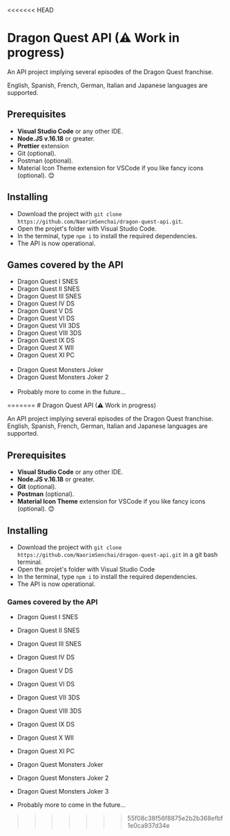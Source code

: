 <<<<<<< HEAD
<h1>Dragon Quest API (⚠ Work in progress)</h1>

<p>An API project implying several episodes of the Dragon Quest franchise.</p>
<p>English, Spanish, French, German, Italian and Japanese languages are supported.</p>

<h2>Prerequisites</h2>

<ul>
  <li><b>Visual Studio Code</b> or any other IDE.</li>
  <li><b>Node.JS v.16.18</b> or greater.</li>
  <li><b>Prettier</b> extension</li>
  <li>Git (optional).</li>
  <li>Postman (optional).</li>
  <li>Material Icon Theme extension for VSCode if you like fancy icons (optional). 😊</li>
</ul>

<h2>Installing</h2>

<ul>
  <li>Download the project with <code>git clone https://github.com/NaorimSenchai/dragon-quest-api.git</code>.</li>
  <li>Open the projet's folder with Visual Studio Code.</li>
  <li>In the terminal, type <code>npm i</code> to install the required dependencies.</li>
  <li>The API is now operational.</li>
</ul>

<h2>Games covered by the API</h2>

<ul>
  <li>Dragon Quest I SNES</li>
  <li>Dragon Quest II SNES</li>
  <li>Dragon Quest III SNES</li>
  <li>Dragon Quest IV DS</li>
  <li>Dragon Quest V DS</li>
  <li>Dragon Quest VI DS</li>
  <li>Dragon Quest VII 3DS</li>
  <li>Dragon Quest VIII 3DS</li>
  <li>Dragon Quest IX DS</li>
  <li>Dragon Quest X WII</li>
  <li>Dragon Quest XI PC</li>
  <br>
  <li>Dragon Quest Monsters Joker</li>
  <li>Dragon Quest Monsters Joker 2</li>
  <br>
  <li>Probably more to come in the future...</li>
</ul>
=======
# Dragon Quest API (⚠ Work in progress)

An API project implying several episodes of the Dragon Quest franchise.
English, Spanish, French, German, Italian and Japanese languages are supported.

## Prerequisites

- <b>Visual Studio Code</b> or any other IDE.
- <b>Node.JS v.16.18</b> or greater.
- <b>Git</b> (optional).
- <b>Postman</b> (optional).
- <b>Material Icon Theme</b> extension for VSCode if you like fancy icons (optional). 😊

## Installing

- Download the project with `git clone https://github.com/NaorimSenchai/dragon-quest-api.git` in a git bash terminal.
- Open the projet's folder with Visual Studio Code
- In the terminal, type `npm i` to install the required dependencies.
- The API is now operational.

### Games covered by the API

- Dragon Quest I SNES
- Dragon Quest II SNES
- Dragon Quest III SNES
- Dragon Quest IV DS
- Dragon Quest V DS
- Dragon Quest VI DS
- Dragon Quest VII 3DS
- Dragon Quest VIII 3DS
- Dragon Quest IX DS
- Dragon Quest X WII
- Dragon Quest XI PC

- Dragon Quest Monsters Joker
- Dragon Quest Monsters Joker 2
- Dragon Quest Monsters Joker 3
- Probably more to come in the future...
>>>>>>> 55f08c38f56f8875e2b2b368efbf1e0ca937d34e
